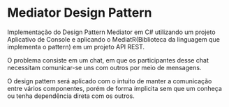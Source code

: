 # Mediator Design Pattern
Implementação do Design Pattern Mediator em C# utilizando um projeto Aplicativo de Console e aplicando o MediatR(Biblioteca da linguagem que implementa o pattern) em um projeto API REST.

O problema consiste em um chat, em que os participantes desse chat necessitam comunicar-se uns com outros por meio de mensagens.

O design pattern será aplicado com o intuito de manter a comunicação entre vários componentes, porém de forma ímplicita sem que um conheça ou tenha dependência direta com os outros.
